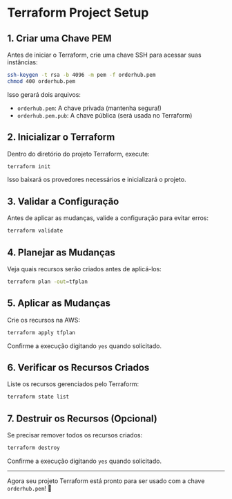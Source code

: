 # Terraform Project Setup

## 1. Criar uma Chave PEM
Antes de iniciar o Terraform, crie uma chave SSH para acessar suas instâncias:
```sh
ssh-keygen -t rsa -b 4096 -m pem -f orderhub.pem
chmod 400 orderhub.pem
```
Isso gerará dois arquivos:
- `orderhub.pem`: A chave privada (mantenha segura!)
- `orderhub.pem.pub`: A chave pública (será usada no Terraform)

## 2. Inicializar o Terraform
Dentro do diretório do projeto Terraform, execute:
```sh
terraform init
```
Isso baixará os provedores necessários e inicializará o projeto.

## 3. Validar a Configuração
Antes de aplicar as mudanças, valide a configuração para evitar erros:
```sh
terraform validate
```

## 4. Planejar as Mudanças
Veja quais recursos serão criados antes de aplicá-los:
```sh
terraform plan -out=tfplan
```

## 5. Aplicar as Mudanças
Crie os recursos na AWS:
```sh
terraform apply tfplan
```
Confirme a execução digitando `yes` quando solicitado.

## 6. Verificar os Recursos Criados
Liste os recursos gerenciados pelo Terraform:
```sh
terraform state list
```

## 7. Destruir os Recursos (Opcional)
Se precisar remover todos os recursos criados:
```sh
terraform destroy
```
Confirme a execução digitando `yes` quando solicitado.

---
Agora seu projeto Terraform está pronto para ser usado com a chave `orderhub.pem`! 🚀

